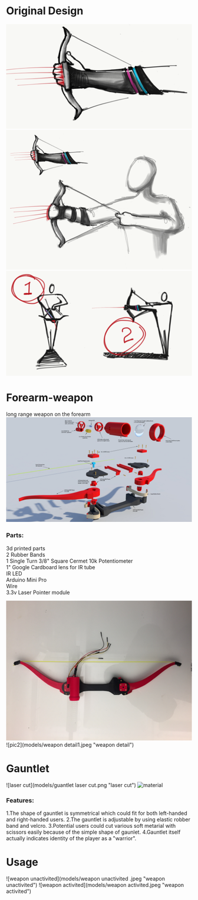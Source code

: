 # Original Design
![design1](models/1.PNG "design1")
![design2](models/3.PNG "design2")
![design3](models/2.PNG "design3")

# Forearm-weapon
long range weapon on the forearm
![Alt text](https://raw.githubusercontent.com/moonbeaminteractive/forearm-weapon/master/references/HandBow%20assembly%20guide.jpg "Handbow diagram")

### Parts:</br>
3d printed parts</br>
2 Rubber Bands</br>
1 Single Turn 3/8" Square Cermet 10k Potentiometer</br>
1" Google Cardboard lens for IR tube</br>
IR LED</br>
Arduino Mini Pro</br>
Wire</br>
3.3v Laser Pointer module</br>

![pic1](models/weapon.jpeg "weapon photo")
![pic2](models/weapon detail1.jpeg "weapon detail")

# Gauntlet
![laser cut](models/guantlet laser cut.png "laser cut")
![material](models/metrial-07.png "material")
### Features:</br>
1.The shape of gauntlet is symmetrical which could fit for both left-handed and right-handed users.
2.The gauntlet is adjustable by using elastic robber band and velcro.
3.Potential users could cut various soft metarial with scissors easily because of the simple shape of gaunlet.
4.Gauntlet itself actually indicates identity of the player as a "warrior".

# Usage
![weapon unactivited](models/weapon unactivited .jpeg "weapon unactivited")
![weapon activited](models/weapon activited.jpeg "weapon activited")
